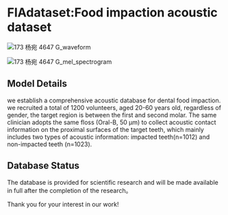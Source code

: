 # FIAdataset:Food impaction acoustic dataset



![173 杨宛 4647 G_waveform](https://github.com/user-attachments/assets/453f3afd-4856-4f1a-84ab-3abd87d9d130)  

![173 杨宛 4647 G_mel_spectrogram](https://github.com/user-attachments/assets/0fa63a66-6b48-4db0-98b9-086eb30f6c27)


## Model Details
we establish a comprehensive acoustic database for dental food impaction.    we recruited a total of 1200 volunteers, aged 20-60 years old, regardless of gender, the target region is between the first and second molar.      The same clinician adopts the same floss (Oral-B, 50 µm) to collect acoustic contact information on the proximal surfaces of the target teeth, which mainly includes two types of acoustic information: impacted teeth(n=1012) and non-impacted teeth (n=1023).    



## Database Status  
The database is provided for scientific research and will be made available in full after the completion of the research。   

Thank you for your interest in our work! 
